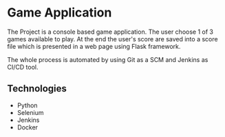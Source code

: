 # Game Application
The Project is a console based game application.
The user choose 1 of 3 games available to play.
At the end the user's score are saved into a score file which is presented in a web page using Flask framework.

The whole process is automated by using Git as a SCM and Jenkins as CI/CD tool.

## Technologies

- Python
- Selenium
- Jenkins
- Docker
